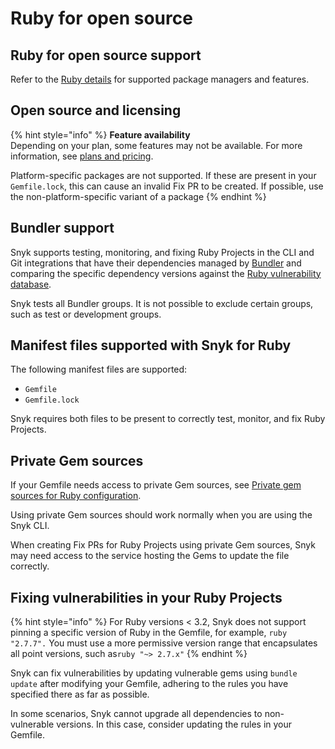 # Ruby for open source

## Ruby for open source support

Refer to the [Ruby details](./) for supported package managers and features.

## Open source and licensing

{% hint style="info" %}
**Feature availability**\
Depending on your plan, some features may not be available. For more information, see  [plans and pricing](https://snyk.io/plans/).

Platform-specific packages are not supported. If these are present in your `Gemfile.lock`, this can cause an invalid Fix PR to be created. If possible, use the non-platform-specific variant of a package
{% endhint %}

## Bundler support

Snyk supports testing, monitoring, and fixing Ruby Projects in the CLI and Git integrations that have their dependencies managed by [Bundler](https://bundler.io/) and comparing the specific dependency versions against the [Ruby vulnerability database](https://snyk.io/vuln?type=rubygems).

Snyk tests all Bundler groups. It is not possible to exclude certain groups, such as test or development groups.

## Manifest files supported with Snyk for Ruby

The following manifest files are supported:

* `Gemfile`
* `Gemfile.lock`

Snyk requires both files to be present to correctly test, monitor, and fix Ruby Projects.

## **Private Gem sources**

If your Gemfile needs access to private Gem sources, see [Private gem sources for Ruby configuration](../../../scan-with-snyk/snyk-open-source/package-repository-integrations/private-gem-sources-for-ruby-configuration.md).

Using private Gem sources should work normally when you are using the Snyk CLI.

When creating Fix PRs for Ruby Projects using private Gem sources, Snyk may need access to the service hosting the Gems to update the file correctly.

## Fixing vulnerabilities in your Ruby Projects

{% hint style="info" %}
For Ruby versions < 3.2, Snyk does not support pinning a specific version of Ruby in the Gemfile, for example, `ruby "2.7.7".` You must use a more permissive version range that encapsulates all point versions, such as`ruby "~> 2.7.x"`
{% endhint %}

Snyk can fix vulnerabilities by updating vulnerable gems using `bundle update` after modifying your Gemfile, adhering to the rules you have specified there as far as possible.

In some scenarios, Snyk cannot upgrade all dependencies to non-vulnerable versions. In this case, consider updating the rules in your Gemfile.
